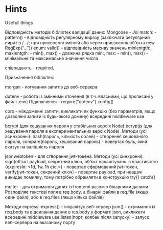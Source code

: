 # Hints
Usefull things

Відповідність методів бібліотек валідації даних:
Mongoose  - Joi
match: - pattern() - відповідність регулярному виразу (заключати регулярний вираз в /.../; при присвоєнні змінній або через присвоєння об'єкта new RegExp("..."))
enum: valid() - відповідність масиву значень
minlentgth:, maxlentgth: - min(), max() - довжина рядка
min:, max: - min(), max() - мінімальне та максимальне значення числа

співпадають - required,

Призначення бібліотек:

morgan - логування запитів до веб-сервера 

dotenv - робота із змінними оточення (в т.ч. власними, що прописані у файлі .env) Підключення - require("dotenv").config()

cors - міждоменні запити, викликати як функцію (без параметрів, якщо дозволені запити із будь-якого домену) всередині middleware use

bcrypt (для хешування пароля у стабільних версіх Node) bcryptjs (для хешування пароля в експериментальних версіх Node). 
Методи (усі асинхронні): hash(пароль, кількість солей) - створення хешованого пароля, compare(пароль, хешований пароль) - повертає буль, який вказує на валідність пароля

jsonwebtoken - для створення jwt-токена. 
Методи (усі синхронні): sign(об'єкт payload, секретний ключ, об'єкт налаштувань із властивістю {expiresIn: <1d, 1w, 1h etc.>) - повертає сформований jwt-токен,
verify(jwt-токен, секрений ключ) - повертає payload, при невдачі викидає помилку, тому потрібно обрамляти в конструкцію try{} catch{}

multer - для отримання даних із frontend разом з бінарними даними. Розподіляє текстові поля в req.body, а бінарні файли в req.file (якщо один файл), або в req.files (якщо кілька файлів)

Методи express:
express() - ініціалізує веб-сервер
json() - отримання із req.body та відсилання даних в res.body у форматі json, викликати всередині middleware use
listen(порт, колбек після запуску) - запуск веб-сервера на вказаному порту


